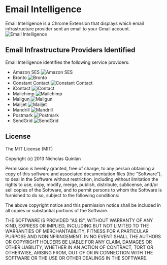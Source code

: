 # Email Intelligence

Email Intelligence is a Chrome Extension that displays which email infrastructure provider sent an email to your Gmail account. ![Email Intelligence](https://raw.github.com/nquinlan/Email-Intelligence/master/icons/16x16.png)

## Email Infrastructure Providers Identified

Email Intelligence identifies the following service providers:

* Amazon SES ![Amazon SES](https://raw.github.com/nquinlan/Email-Intelligence/master/providers/amazon-ses.png)
* Bronto ![Bronto](https://raw.github.com/nquinlan/Email-Intelligence/master/providers/bronto.png)
* Constant Contact ![Constant Contact](https://raw.github.com/nquinlan/Email-Intelligence/master/providers/constant-contact.png)
* iContact ![iContact](https://raw.github.com/nquinlan/Email-Intelligence/master/providers/icontact.png)
* Mailchimp ![Mailchimp](https://raw.github.com/nquinlan/Email-Intelligence/master/providers/mailchimp.png)
* Mailgun ![Mailgun](https://raw.github.com/nquinlan/Email-Intelligence/master/providers/mailgun.png)
* Mailjet ![Mailjet](https://raw.github.com/nquinlan/Email-Intelligence/master/providers/mailjet.png)
* Mandrill ![Mandrill](https://raw.github.com/nquinlan/Email-Intelligence/master/providers/mandrill.png)
* Postmark ![Postmark](https://raw.github.com/nquinlan/Email-Intelligence/master/providers/postmark.png)
* SendGrid ![SendGrid](https://raw.github.com/nquinlan/Email-Intelligence/master/providers/sendgrid.png)

## License

The MIT License (MIT)

Copyright (c) 2013 Nicholas Quinlan

Permission is hereby granted, free of charge, to any person obtaining a copy
of this software and associated documentation files (the "Software"), to deal
in the Software without restriction, including without limitation the rights
to use, copy, modify, merge, publish, distribute, sublicense, and/or sell
copies of the Software, and to permit persons to whom the Software is
furnished to do so, subject to the following conditions:

The above copyright notice and this permission notice shall be included in
all copies or substantial portions of the Software.

THE SOFTWARE IS PROVIDED "AS IS", WITHOUT WARRANTY OF ANY KIND, EXPRESS OR
IMPLIED, INCLUDING BUT NOT LIMITED TO THE WARRANTIES OF MERCHANTABILITY,
FITNESS FOR A PARTICULAR PURPOSE AND NONINFRINGEMENT. IN NO EVENT SHALL THE
AUTHORS OR COPYRIGHT HOLDERS BE LIABLE FOR ANY CLAIM, DAMAGES OR OTHER
LIABILITY, WHETHER IN AN ACTION OF CONTRACT, TORT OR OTHERWISE, ARISING FROM,
OUT OF OR IN CONNECTION WITH THE SOFTWARE OR THE USE OR OTHER DEALINGS IN
THE SOFTWARE.
